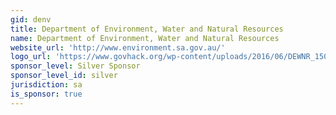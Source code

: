 ```yaml
---
gid: denv
title: Department of Environment, Water and Natural Resources
name: Department of Environment, Water and Natural Resources
website_url: 'http://www.environment.sa.gov.au/'
logo_url: 'https://www.govhack.org/wp-content/uploads/2016/06/DEWNR_150_RGB_Horiz-1.jpg'
sponsor_level: Silver Sponsor
sponsor_level_id: silver
jurisdiction: sa
is_sponsor: true
---
```

